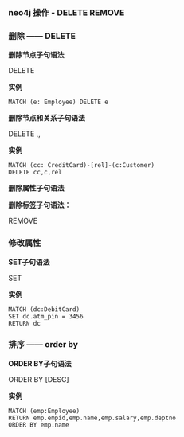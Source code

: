 ### neo4j 操作 - DELETE REMOVE

### 删除 —— DELETE

**删除节点子句语法**

DELETE <node-name-list>

**实例**

```
MATCH (e: Employee) DELETE e
```

**删除节点和关系子句语法**

DELETE <node1-name>,<node2-name>,<relationship-name>

**实例**

```
MATCH (cc: CreditCard)-[rel]-(c:Customer) 
DELETE cc,c,rel

```

**删除属性子句语法**

**删除标签子句语法：**

REMOVE <label-name-list>

### 修改属性

**SET子句语法**

SET  <property-name-list>

**实例**
```
MATCH (dc:DebitCard)
SET dc.atm_pin = 3456
RETURN dc
```

### 排序 —— order by 

**ORDER BY子句语法**

ORDER BY  <property-name-list>  [DESC]	

**实例**

```
MATCH (emp:Employee)
RETURN emp.empid,emp.name,emp.salary,emp.deptno
ORDER BY emp.name
```








